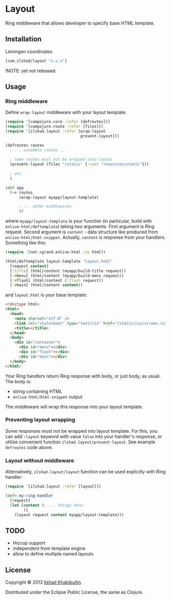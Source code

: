 # Layout

Ring middleware that allows developer to specify base HTML template.

## Installation

Leiningen coordinates:

```clojure
[com.ilshad/layout "x.x.x"]
```

!NOTE: yet not released.

## Usage

### Ring middleware

Define `wrap-layout` middleware with your layout template:

```clojure
(require '[compojure.core :refer [defroutes]])
(require '[compojure.route :refer [files]])
(require '[ilshad.layout :refer [wrap-layout
                                 prevent-layout]])

(defroutes routes
  ; ... assemble routes ...
  
  ; some routes must not be wrapped into layout
  (prevent-layout (files "/static" {:root "resources/static"}))
  
  ; etc
  )

(def app
  (-> routes
      (wrap-layout myapp/layout-template)

	  ; ... other middlewares
	  ))
```

where `myapp/layout-template` is your function (in particular,
build with `enlive-html/deftemplate`) taking two arguments. First
argument is Ring request. Second argument is `content` - data structure
like produced from `enlive-html/html-snippet`. Actually, `content` is
response from your handlers. Something like this:

```clojure
(require '[net.cgrand.enlive-html :as html))

(html/deftemplate layout-template "layout.html"
  [request content]
  [:title] (html/content (myapp/build-title request))
  [:#menu] (html/content (myapp/build-menu request))
  [:#flash] (html/content (:flash request))
  [:#main] (html/content content))
```

and `layout.html` is your base template:

```html
<!doctype html>
<html>
  <head>
    <meta charset="utf-8" />
    <link rel="stylesheet" type="text/css" href="/static/css/screen.css" />
    <title></title>
  </head>
  <body>
    <div id="container">
      <div id="menu"></div>
      <div id="flash"></div>
      <div id="main"></div>
  </body>
</html>
```

Your Ring handlers return Ring response with body, or just body, as usual.
The body is:

* string containing HTML
* `enlive-html/html-snippet` output

The middleware will wrap this response into your layout template.

### Preventing layout wrapping

Some responses must not be wrapped into layout template. For this, you
can add `:layout` keyword with value `false` into your handler's response,
or utilize convenient function `ilshad.layout/prevent-layout`. See example
`defroutes` code above.

### Layout without middleware

Alternatively, `ilshad.layout/layout` function can be used explicitly
with Ring handler:

```clojure
(require '[ilshad.layout :refer [layout]])

(defn my-ring-handler
  [request]
  (let [content (; ... things here
        )]
    (layout request content myapp/layout-template)))
```

## TODO

- Hiccup support
- independent from template engine
- allow to define multiple named layouts

## License

Copyright © 2013 [Ilshad Khabibullin](http://ilshad.com).

Distributed under the Eclipse Public License, the same as Clojure.
